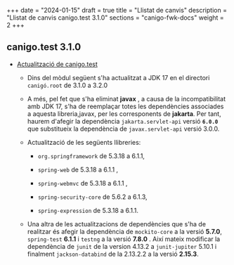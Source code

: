 +++
date        = "2024-01-15"
draft        = true
title       = "Llistat de canvis"
description = "Llistat de canvis canigo.test 3.1.0"
sections    = "canigo-fwk-docs"
weight		= 2
+++
## canigo.test 3.1.0

- [Actualització de canigo.test](/noticies/2023-01-15-CAN-actualitzacio-canigo-3_1_0/)
   - Dins del mòdul següent s'ha actualitzat a JDK 17 en el directori `canigó.root` de 3.1.0 a 3.2.0
   - A més, pel fet que s'ha eliminat **javax** , a causa de la incompatibilitat amb JDK 17,
      s'ha de reemplaçar totes les dependències associades a aquesta libreria,javax, per les corresponents de **jakarta**.
      Per tant, haurem d'afegir la dependència `jakarta.servlet-api` versió **`6.0.0`** que substitueix la dependència de
      `javax.servlet-api` versió 3.0.0.
  -  Actualització de les següents llibreries: 

     - `org.springframework` de 5.3.18 a 6.1.1,
      
     - `spring-web` de 5.3.18 a 6.1.1 , 

      - `spring-webmvc` de 5.3.18 a 6.1.1 , 

      - `spring-security-core` de 5.6.2 a 6.1.3,

      - `spring-expression` de 5.3.18 a 6.1.1.
   - Una altra de les actualitzacions de dependències que s'ha de realitzar és afegir la dependència de
      `mockito-core` a la versió **5.7.0**, `spring-test` **6.1.1** i `testng` a la versió **7.8.0** .
      Així mateix modificar la dependència de `junit` de la version 4.13.2 a `junit-jupiter` 5.10.1 i 
      finalment `jackson-databind` de la 2.13.2.2 a la versió **2.15.3**.

